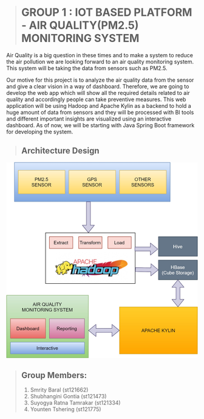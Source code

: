 ># GROUP 1 : IOT BASED PLATFORM - AIR QUALITY(PM2.5) MONITORING SYSTEM

Air Quality is a big question in these times and to make a system to reduce the air pollution we are looking forward to an air quality monitoring system. This system will be taking the data from sensors such as PM2.5.

Our motive for this project is to analyze the air quality data from the sensor and give a clear vision in a way of dashboard. Therefore, we are going to develop the web app which will show all the required details related to air quality and accordingly people can take preventive measures.
This web application will be using Hadoop and Apache Kylin as a backend to hold a huge amount of  data from sensors and they will be processed with BI tools and different important insights are visualized using an interactive dashboard. As of now, we will be starting with Java Spring Boot framework for developing the system.


>## Architecture Design

![alt](./img/architecture_diagram.jpg)

>##  Group Members:
> 1. Smrity Baral (st121662)
> 2. Shubhangini Gontia (st121473)
> 3. Suyogya Ratna Tamrakar (st121334)
> 4. Younten Tshering (st121775)
